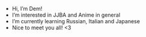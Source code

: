 - Hi, I’m Dem!
- I’m interested in JJBA and Anime in general
- I’m currently learning Russian, Italian and Japanese
- Nice to meet you all! <3
